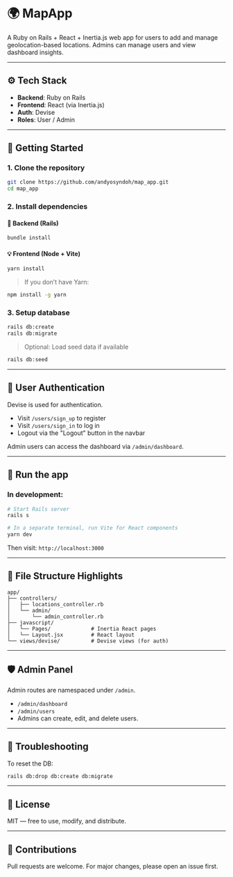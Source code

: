 # 🌍 MapApp

A Ruby on Rails + React + Inertia.js web app for users to add and manage geolocation-based locations. Admins can manage users and view dashboard insights.

---

## ⚙️ Tech Stack

- **Backend**: Ruby on Rails
- **Frontend**: React (via Inertia.js)
- **Auth**: Devise
- **Roles**: User / Admin

---

## 🚀 Getting Started

### 1. Clone the repository

```bash
git clone https://github.com/andyosyndoh/map_app.git
cd map_app
```

### 2. Install dependencies

#### 🔧 Backend (Rails)

```bash
bundle install
```

#### 💡 Frontend (Node + Vite)

```bash
yarn install
```

> If you don’t have Yarn:
```bash
npm install -g yarn
```

### 3. Setup database

```bash
rails db:create
rails db:migrate
```

> Optional: Load seed data if available
```bash
rails db:seed
```

---

## 👤 User Authentication

Devise is used for authentication.

- Visit `/users/sign_up` to register
- Visit `/users/sign_in` to log in
- Logout via the "Logout" button in the navbar

Admin users can access the dashboard via `/admin/dashboard`.

---

## 🧪 Run the app

### In development:

```bash
# Start Rails server
rails s
```

```bash
# In a separate terminal, run Vite for React components
yarn dev
```

Then visit: `http://localhost:3000`

---


## 📂 File Structure Highlights

```
app/
├── controllers/
│   ├── locations_controller.rb
│   └── admin/
│       └── admin_controller.rb
├── javascript/
│   └── Pages/             # Inertia React pages
│   └── Layout.jsx         # React layout
└── views/devise/          # Devise views (for auth)
```

---

## 🛡 Admin Panel

Admin routes are namespaced under `/admin`.

- `/admin/dashboard`
- `/admin/users`
- Admins can create, edit, and delete users.

---

## 🧼 Troubleshooting

To reset the DB:

```bash
rails db:drop db:create db:migrate
```

---

## 📜 License

MIT — free to use, modify, and distribute.

---

## 🙌 Contributions

Pull requests are welcome. For major changes, please open an issue first.

